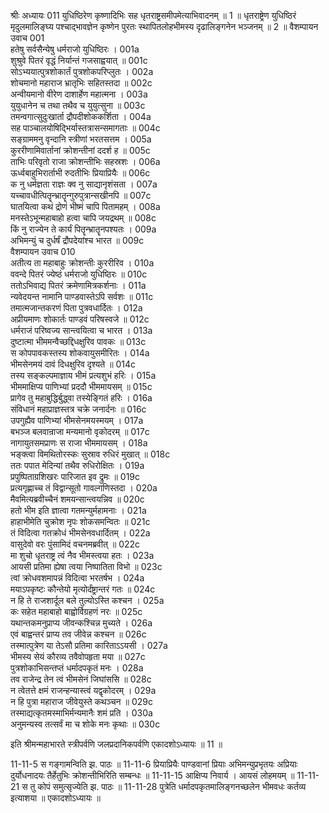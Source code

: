श्रीः
अध्यायः 011
युधिष्ठिरेण कृष्णादिभिः सह धृतराष्ट्रसमीपमेत्याभिवादनम् ॥ 1 ॥ धृतराष्ट्रेण युधिष्ठिरं मृदुलमालिङ्घ्य पश्चाद्भावज्ञेन कृष्णेन पुरतः स्थापितलोहभीमस्य दृढालिङ्गनेन भञ्जनम् ॥ 2 ॥
वैशम्पायन उवाच 	001  
हतेषु सर्वसैन्येषु धर्मराजो युधिष्ठिरः ।	001a  
शुश्रुवे पितरं वृद्धं निर्यान्तं गजसाह्वयात् ॥	001c  
सोऽभ्ययात्पुत्रशोकार्तं पुत्रशोकपरिप्लुतः ।	002a  
शोचमानो महाराज भ्रातृभिः सहितस्तदा ॥	002c  
अन्वीयमानो वीरेण दाशार्हेण महात्मना ।	003a  
युयुधानेन च तथा तथैव च युयुत्सुना ॥	003c  
तमन्वगात्सुदुःखार्ता द्रौपदीशोककर्शिता ।	004a  
सह पाञ्चालयोषिद्भिर्यास्तत्रासन्समागताः ॥	004c  
सङ्ग्राममनु वृन्दानि स्त्रीणां भरतसत्तम ।	005a  
कुररीणामिवार्तानां क्रोशन्तीनां ददर्श ह ॥	005c  
ताभिः परिवृतो राजा क्रोशन्तीभिः सहस्रशः ।	006a  
ऊर्ध्वबाहुभिरार्ताभी रुदतीभिः प्रियाप्रियैः ॥	006c  
क नु धर्मज्ञता राज्ञः क्व नु साद्यानृशंसता ।	007a  
यच्चावधीत्पितॄन्भ्रातॄन्गुरुपुत्रान्सखीनपि ॥	007c  
घातयित्वा कथं द्रोणं भीष्मं चापि पितामहम् ।	008a  
मनस्तेऽभून्महाबाहो हत्वा चापि जयद्रथम् ॥	008c  
किं नु राज्येन ते कार्यं पितॄन्भ्रातॄनपश्यतः ।	009a  
अभिमन्युं च दुर्धर्षं द्रौपदेयांश्च भारत ॥	009c  
वैशम्पायन उवाच 	010  
अतीत्य ता महाबाहुः क्रोशन्तीः कुररीरिव ।	010a  
ववन्दे पितरं ज्येष्ठं धर्मराजो युधिष्ठिरः ॥	010c  
ततोऽभिवाद्य पितरं क्रमेणामित्रकर्शनाः ।	011a  
न्यवेदयन्त नामानि पाण्डवास्तेऽपि सर्वशः ॥	011c  
तमात्मजान्तकरणं पिता पुत्रवधार्दितः ।	012a  
अप्रीयमाणः शोकार्तः पाण्डवं परिषस्वजे ॥	012c  
धर्मराजं परिष्वज्य सान्त्वयित्वा च भारत ।	013a  
दुष्टात्मा भीममन्वैच्छद्दिधक्षुरिव पावकः ॥	013c  
स कोपपावकस्तस्य शोकवायुसमीरितः ।	014a  
भीमसेनमयं दावं दिधक्षुरिव दृश्यते ॥	014c  
तस्य सङ्कल्पमाज्ञाय भीमं प्रत्यशुभं हरिः ।	015a  
भीममाक्षिप्य पाणिभ्यां प्रददौ भीममायसम् ॥	015c  
प्रागेव तु महाबुद्धिर्बुद्ध्वा तस्येङ्गितं हरिः ।	016a  
संविधानं महाप्राज्ञस्तत्र चक्रे जनार्दनः ॥	016c  
उपगुह्यैव पाणिभ्यां भीमसेनमयस्मयम् ।	017a  
बभञ्ज बलवान्राजा मन्यमानो वृकोदरम् ॥	017c  
नागायुतसमप्राणः स राजा भीममायसम् ।	018a  
भङ्क्त्वा विमथितोरस्कः सुस्राव रुधिरं मुखात् ॥	018c  
ततः पपात मेदिन्यां तथैव रुधिरोक्षितः ।	019a  
प्रपुष्पिताग्रशिखरः पारिजात इव द्रुमः ॥	019c  
प्रत्यगृह्णाच्च तं विद्वान्सूतो गावल्गणिस्तदा ।	020a  
मैवमित्यब्रवीच्चैनं शमयन्सान्त्वयन्निव ॥	020c  
हतो भीम इति ज्ञात्वा गतमन्युर्महामनाः ।	021a  
हाहाभीमेति चुक्रोश नृपः शोकसमन्वितः ॥	021c  
तं विदित्वा गतक्रोधं भीमसेनवधार्दितम् ।	022a  
वासुदेवो वरः पुंसामिदं वचनमब्रवीत् ॥	022c  
मा शुचो धृतराष्ट्र त्वं नैव भीमस्त्वया हतः ।	023a  
आयसी प्रतिमा ह्येषा त्वया निष्पातिता विभो ॥	023c  
त्वां क्रोधवशमापन्नं विदित्वा भरतर्षभ ।	024a  
मयाऽपकृष्टः कौन्तेयो मृत्योर्दंष्ट्रान्तरं गतः ॥	024c  
न हि ते राजशार्दूल बले तुल्योऽस्ति कश्चन ।	025a  
कः सहेत महाबाहो बाह्वोर्विग्रहणं नरः ॥	025c  
यथान्तकमनुप्राप्य जीवन्कश्चिन्न मुच्यते ।	026a  
एवं बाह्वन्तरं प्राप्य तव जीवेन्न कश्चन ॥	026c  
तस्मात्पुत्रेण या तेऽसौ प्रतिमा कारिताऽऽयसी ।	027a  
भीमस्य सेयं कौरव्य तवैवोपहृता मया ॥	027c  
पुत्रशोकाभिसन्तप्तं धर्मादपकृतं मनः ।	028a  
तव राजेन्द्र तेन त्वं भीमसेनं जिघांससि ॥	028c  
न त्वेतत्ते क्षमं राजन्हन्यास्त्वं यद्वृकोदरम् ।	029a  
न हि पुत्रा महाराज जीवेयुस्ते कथञ्चन ॥	029c  
तस्माद्यत्कृतमस्माभिर्मन्यमानैः शमं प्रति ।	030a  
अनुमन्यस्व तत्सर्वं मा च शोके मनः कृथाः ॥ 	030c  

इति श्रीमन्महाभारते स्त्रीपर्वणि जलप्रदानिकपर्वणि एकादशोऽध्यायः ॥ 11 ॥

11-11-5 स गङ्गामन्विति झ. पाठः ॥ 11-11-6 प्रियाप्रियैः पाण्डवानां प्रियाः अभिमन्युप्रभृतयः अप्रियाः दुर्योधनादयः तैर्हेतुभिः क्रोशन्तीभिरिति सम्बन्धः ॥ 11-11-15 आक्षिप्य निवार्य । आयसं लोहमयम् ॥ 11-11-21 स तु कोपं समुत्सृज्येति झ. पाठः ॥ 11-11-28 पुत्रेति धर्मादपकृतमालिङ्गनच्छलेन भीमवधः कर्तव्य इत्याशया ॥ एकादशोऽध्यायः ॥
